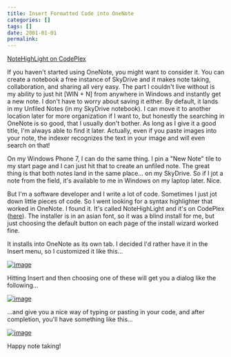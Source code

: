 ```yaml
---
title: Insert Formatted Code into OneNote
categories: []
tags: []
date: 2001-01-01
permalink: 
---
```


[NoteHighLight on CodePlex](http://bit.ly/notehighlight)

If you haven't started using OneNote, you might want to consider it. You can create a notebook a free instance of SkyDrive and it makes note taking, collaboration, and sharing all very easy. The part I couldn't live without is my ability to just hit [WIN + N] from anywhere in Windows and instantly get a new note. I don't have to worry about saving it either. By default, it lands in my Unfiled Notes (in my SkyDrive notebook). I can move it to another location later for more organization if I want to, but honestly the searching in OneNote is so good, that I usually don't bother. As long as I give it a good title, I'm always able to find it later. Actually, even if you paste images into your note, the indexer recognizes the text in your image and will even search on that!

On my Windows Phone 7, I can do the same thing. I pin a "New Note" tile to my start page and I can just hit that to create an unfiled note. The great thing is that both notes land in the same place... on my SkyDrive. So if I jot a note from the field, it's available to me in Windows on my laptop later. Nice.

But I'm a software developer and I write a lot of code. Sometimes I just jot down little pieces of code. So I went looking for a syntax highlighter that worked in OneNote. I found it. It's called NoteHighLight and it's on CodePlex ([here](http://bit.ly/notehighlight)). The installer is in an asian font, so it was a blind install for me, but just choosing the default button on each page of the install wizard worked fine.

It installs into OneNote as its own tab. I decided I'd rather have it in the Insert menu, so I customized it like this...

[![](http://codefoster.blob.core.windows.net/site/image/0b3ee4731c09418a966ac2a2893fa466/codeinonenote_01_1.png "image")](http://{fix}/image.axd?picture=Windows-Live-Writer/Insert-Formatted-Code-into-OneNote/5C070A53/image.png)

Hitting Insert and then choosing one of these will get you a dialog like the following...

[![](http://codefoster.blob.core.windows.net/site/image/08061df8a0944827b8b14280a2f17073/codeinonenote_02_1.png "image")](http://{fix}/image.axd?picture=Windows-Live-Writer/Insert-Formatted-Code-into-OneNote/7AE00EE2/image.png)

...and give you a nice way of typing or pasting in your code, and after completion, you'll have something like this...

[![](http://codefoster.blob.core.windows.net/site/image/420c4e3ec5bb42b0817be69ec1df0b0c/codeinonenote_03_1.png "image")](http://{fix}/image.axd?picture=Windows-Live-Writer/Insert-Formatted-Code-into-OneNote/73C3631B/image.png)

Happy note taking!